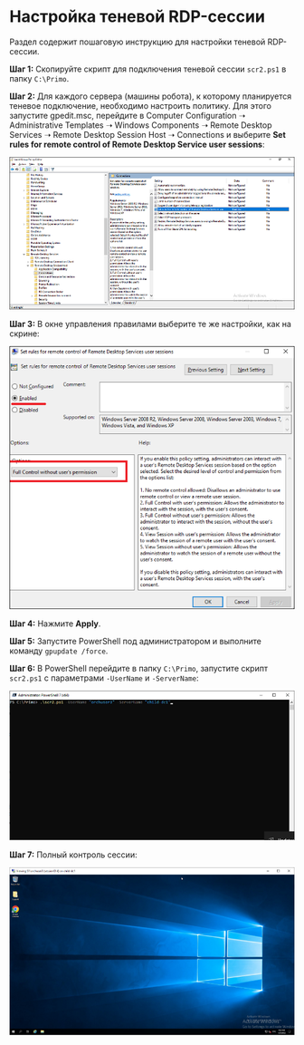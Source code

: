 # Настройка теневой RDP-сессии
Раздел содержит пошаговую инструкцию для настройки теневой RDP-сессии.

**Шаг 1:** Скопируйте скрипт для подключения теневой сессии `scr2.ps1` в папку `C:\Primo`.

**Шаг 2:** Для каждого сервера (машины робота), к которому планируется теневое подключение, необходимо настроить политику. Для этого запустите gpedit.msc, перейдите в Computer Configuration ➝ Administrative Templates ➝ Windows Components ➝ Remote Desktop Services ➝ Remote Desktop Session Host ➝ Connections и выберите **Set rules for remote control of Remote Desktop Service user sessions**:

![](<../../../.gitbook/assets/shadow-rdp-1.png>)

**Шаг 3:**	В окне управления правилами выберите те же настройки, как на скрине:

![](<../../../.gitbook/assets/shadow-rdp-2.png>)

**Шаг 4:** Нажмите **Apply**.

**Шаг 5:** Запустите PowerShell под администратором и выполните команду `gpupdate /force`.

**Шаг 6:** В PowerShell перейдите в папку `C:\Primo`, запустите скрипт `scr2.ps1` с параметрами `-UserName` и `-ServerName`:

![](<../../../.gitbook/assets/shadow-rdp-3.png>)

**Шаг 7:** Полный контроль сессии:

![](<../../../.gitbook/assets/shadow-rdp-4.png>)
